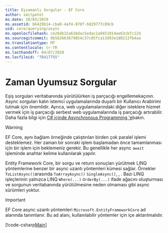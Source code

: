 ```yaml
---
title: Eşzamanlı Sorgular - EF Core
author: smitpatel
ms.date: 10/03/2019
ms.assetid: b6429b14-cba0-4af4-878f-b829777c89cb
uid: core/querying/async
ms.openlocfilehash: ce26db32a616dac5edac2a8451014ae63cbfc12d
ms.sourcegitcommit: 9b562663679854c37c05fca13d93e180213fb4aa
ms.translationtype: MT
ms.contentlocale: tr-TR
ms.lasthandoff: 04/07/2020
ms.locfileid: "78417755"
---
```

# <a name="asynchronous-queries"></a>Zaman Uyumsuz Sorgular

Eşiş sorguları veritabanında yürütülürken iş parçacığı engellemekaçının. Async sorguları kalın istemci uygulamalarında duyarlı bir Kullanıcı Arabirimi tutmak için önemlidir. Ayrıca, web uygulamalarındaki diğer isteklere hizmet vermek için iş parçacığı serbest web uygulamalarında iş parçacığı artırabilir. Daha fazla bilgi için [C# içinde Asynchronous Programming 'e](/dotnet/csharp/async)bakın.

> [!WARNING]  
> EF Core, aynı bağlam örneğinde çalıştırılan birden çok paralel işlemi desteklemez. Her zaman bir sonraki işlem başlamadan önce tamamlanması için bir işlem için beklemeniz gerekir. Bu genellikle her async `await` işleminde anahtar kelime kullanılarak yapılır.

Entity Framework Core, bir sorgu ve return sonuçları yürütmek LINQ yöntemlerine benzer bir async uzantı yöntemleri kümesi sağlar. Örnekler `ToListAsync()`arasında `ToArrayAsync()` `SingleAsync()`, , . Bazı LINQ işleçlerinin yalnızca LINQ `Where(...)` `OrderBy(...)` ifade ağacını oluşturması ve sorgunun veritabanında yürütülmesine neden olmaması gibi async sürümleri yoktur.

> [!IMPORTANT]  
> EF Core async uzantı yöntemleri `Microsoft.EntityFrameworkCore` ad alanında tanımlanır. Bu ad alanı, kullanılabilir yöntemler için içe aktarılmalıdır.

[!code-csharp[Main](../../../samples/core/Querying/Async/Sample.cs#ToListAsync)]
